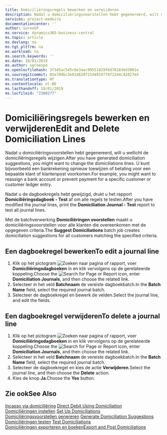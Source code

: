 ```yaml
---
title: Domiciliëringsregels bewerken en verwijderen
description: Nadat u domiciliëringsvoorstellen hebt gegenereerd, wilt u wellicht de domiciliëringsregels wijzigen. U kunt bijvoorbeeld een bankrekening opnieuw toewijzen of betaling voor een bepaalde klant of klantenpost voorkomen.
services: project-madeira
documentationcenter: ''
author: SorenGP
ms.service: dynamics365-business-central
ms.topic: article
ms.devlang: na
ms.tgt_pltfrm: na
ms.workload: na
ms.search.keywords: ''
ms.date: 10/01/2019
ms.author: sgroespe
ms.openlocfilehash: 3f345ac545c6e3aac99551829f6d781836d3091e
ms.sourcegitcommit: 02e704bc3e01d62072144919774f1244c42827e4
ms.translationtype: HT
ms.contentlocale: nl-BE
ms.lasthandoff: 10/01/2019
ms.locfileid: "2300277"
---
```

# <a name="edit-and-delete-domiciliation-lines"></a><span data-ttu-id="730e5-104">Domiciliëringsregels bewerken en verwijderen</span><span class="sxs-lookup"><span data-stu-id="730e5-104">Edit and Delete Domiciliation Lines</span></span>
<span data-ttu-id="730e5-105">Nadat u domiciliëringsvoorstellen hebt gegenereerd, wilt u wellicht de domiciliëringsregels wijzigen.</span><span class="sxs-lookup"><span data-stu-id="730e5-105">After you have generated domiciliation suggestions, you might want to change the domiciliations lines.</span></span> <span data-ttu-id="730e5-106">U kunt bijvoorbeeld een bankrekening opnieuw toewijzen of betaling voor een bepaalde klant of klantenpost voorkomen.</span><span class="sxs-lookup"><span data-stu-id="730e5-106">For example, you might want to reassign a bank account or prevent payment for a specific customer or customer ledger entry.</span></span>  

<span data-ttu-id="730e5-107">Nadat u de dagboekregels hebt gewijzigd, drukt u het rapport **Domiciliëringsdagboek - Test** af om alle regels te testen.</span><span class="sxs-lookup"><span data-stu-id="730e5-107">After you have modified the journal lines, print the **Domiciliation Journal - Test** report to test all journal lines.</span></span>  

<span data-ttu-id="730e5-108">Met de batchverwerking **Domiciliëringen voorstellen** maakt u domiciliëringsvoorstellen voor alle klanten die overeenkomen met de opgegeven criteria.</span><span class="sxs-lookup"><span data-stu-id="730e5-108">The **Suggest Domiciliations** batch job creates domiciliation suggestions for all customers matching the specified criteria.</span></span>  

## <a name="to-edit-a-journal-line"></a><span data-ttu-id="730e5-109">Een dagboekregel bewerken</span><span class="sxs-lookup"><span data-stu-id="730e5-109">To edit a journal line</span></span>  

1.  <span data-ttu-id="730e5-110">Klik op het pictogram ![Zoeken naar pagina of rapport](../../media/ui-search/search_small.png "pictogram Zoeken naar pagina of rapport"), voer **Domiciliëringsdagboeken** in en klik vervolgens op de gerelateerde koppeling.</span><span class="sxs-lookup"><span data-stu-id="730e5-110">Choose the ![Search for Page or Report](../../media/ui-search/search_small.png "Search for Page or Report icon") icon, enter **Domiciliation Journals**, and then choose the related link.</span></span>  
2.  <span data-ttu-id="730e5-111">Selecteer in het veld **Batchnaam** de vereiste dagboekbatch.</span><span class="sxs-lookup"><span data-stu-id="730e5-111">In the **Batch Name** field, select the required journal batch.</span></span>  
3.  <span data-ttu-id="730e5-112">Selecteer de dagboekregel en bewerk de velden.</span><span class="sxs-lookup"><span data-stu-id="730e5-112">Select the journal line, and edit the fields.</span></span>  

## <a name="to-delete-a-journal-line"></a><span data-ttu-id="730e5-113">Een dagboekregel verwijderen</span><span class="sxs-lookup"><span data-stu-id="730e5-113">To delete a journal line</span></span>  

1.  <span data-ttu-id="730e5-114">Klik op het pictogram ![Zoeken naar pagina of rapport](../../media/ui-search/search_small.png "pictogram Zoeken naar pagina of rapport"), voer **Domiciliëringsdagboeken** in en klik vervolgens op de gerelateerde koppeling.</span><span class="sxs-lookup"><span data-stu-id="730e5-114">Choose the ![Search for Page or Report](../../media/ui-search/search_small.png "Search for Page or Report icon") icon, enter **Domiciliation Journals**, and then choose the related link.</span></span>  
2.  <span data-ttu-id="730e5-115">Selecteer in het veld **Batchnaam** de vereiste dagboekbatch.</span><span class="sxs-lookup"><span data-stu-id="730e5-115">In the **Batch Name** field, select the required journal batch.</span></span>  
3.  <span data-ttu-id="730e5-116">Selecteer de dagboekregel en kies de actie **Verwijderen**.</span><span class="sxs-lookup"><span data-stu-id="730e5-116">Select the journal line, and then choose the **Delete** action.</span></span>  
4.  <span data-ttu-id="730e5-117">Kies de knop **Ja**.</span><span class="sxs-lookup"><span data-stu-id="730e5-117">Choose the **Yes** button.</span></span>  

## <a name="see-also"></a><span data-ttu-id="730e5-118">Zie ook</span><span class="sxs-lookup"><span data-stu-id="730e5-118">See Also</span></span>  
 <span data-ttu-id="730e5-119">[Incasso via domiciliëring](direct-debit-using-domiciliation.md) </span><span class="sxs-lookup"><span data-stu-id="730e5-119">[Direct Debit Using Domiciliation](direct-debit-using-domiciliation.md) </span></span>  
 <span data-ttu-id="730e5-120">[Domiciliëringen instellen](how-to-set-up-domiciliations.md) </span><span class="sxs-lookup"><span data-stu-id="730e5-120">[Set Up Domiciliations](how-to-set-up-domiciliations.md) </span></span>  
 <span data-ttu-id="730e5-121">[Domiciliëringsvoorstellen genereren](how-to-generate-domiciliation-suggestions.md) </span><span class="sxs-lookup"><span data-stu-id="730e5-121">[Generate Domiciliation Suggestions](how-to-generate-domiciliation-suggestions.md) </span></span>  
 <span data-ttu-id="730e5-122">[Domiciliëringen testen](how-to-test-domiciliations.md) </span><span class="sxs-lookup"><span data-stu-id="730e5-122">[Test Domiciliations](how-to-test-domiciliations.md) </span></span>  
 [<span data-ttu-id="730e5-123">Domiciliëringen exporteren en boeken</span><span class="sxs-lookup"><span data-stu-id="730e5-123">Export and Post Domiciliations</span></span>](how-to-export-and-post-domiciliations.md)
